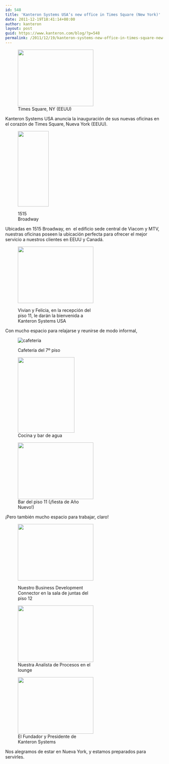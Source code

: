 ```yaml
---
id: 548
title: 'Kanteron Systems USA‘s new office in Times Square (New York)'
date: 2011-12-19T18:41:14+00:00
author: kanteron
layout: post
guid: https://www.kanteron.com/blog/?p=548
permalink: /2011/12/19/kanteron-systems-new-office-in-times-square-new-york/
---
```

<figure style="width: 240px" class="wp-caption aligncenter"><img title="Times Square, NY (USA)" src="https://farm8.staticflickr.com/7032/6524135099_5490c37587_m.jpg" alt="" width="240" height="180" /><figcaption class="wp-caption-text">Times Square, NY (EEUU)</figcaption></figure>

Kanteron Systems USA anuncia la inauguración de sus nuevas oficinas en el corazón de Times Square, Nueva York (EEUU).<figure style="width: 98px" class="wp-caption aligncenter">

<img title="1515 Broadway" src="https://farm8.staticflickr.com/7001/6538673633_cd8067011c_m.jpg" alt="" width="98" height="240" /><figcaption class="wp-caption-text">1515 Broadway</figcaption></figure>

Ubicadas en 1515 Broadway, en  el edificio sede central de Viacom y MTV, nuestras oficinas poseen la ubicación perfecta para ofrecer el mejor servicio a nuestros clientes en EEUU y Canadá.<figure style="width: 240px" class="wp-caption aligncenter">

<img title="Reception" src="https://farm8.staticflickr.com/7032/6538673697_4c2188b0ab_m.jpg" alt="" width="240" height="180" /><figcaption class="wp-caption-text">Vivian y Felicia, en la recepción del piso 11, le darán la bienvenida a Kanteron Systems USA</figcaption></figure>

Con mucho espacio para relajarse y reunirse de modo informal,<figure style="width: 240px" class="wp-caption aligncenter">

![](https://farm8.staticflickr.com/7146/6566487789_f1a8bd5e63_m.jpg "cafeteria")<figcaption class="wp-caption-text">Cafetería del 7º piso</figcaption></figure> <figure style="width: 180px" class="wp-caption aligncenter"><img title="Kitchen and water bar" src="https://farm8.staticflickr.com/7001/6524118257_a3b7dc9b8a_m.jpg" alt="" width="180" height="240" /><figcaption class="wp-caption-text">Cocina y bar de agua</figcaption></figure> <figure style="width: 240px" class="wp-caption aligncenter"><img title="11th floor bar" src="https://farm8.staticflickr.com/7034/6524118391_722f9ab6ce_m.jpg" alt="" width="240" height="180" /><figcaption class="wp-caption-text">Bar del piso 11 (¡fiesta de Año Nuevo!)</figcaption></figure>

¡Pero también mucho espacio para trabajar, claro!<figure style="width: 240px" class="wp-caption aligncenter">

<img title="board room" src="https://farm8.staticflickr.com/7145/6524118363_c5cc7e6f9f_m.jpg" alt="" width="240" height="180" /><figcaption class="wp-caption-text">Nuestro Business Development Connector en la sala de juntas del piso 12</figcaption></figure> <figure style="width: 240px" class="wp-caption aligncenter"><img title="Process Analyst" src="https://farm8.staticflickr.com/7025/6517567587_9ace1916dd_m.jpg" alt="" width="240" height="180" /><figcaption class="wp-caption-text">Nuestra Analista de Procesos en el lounge</figcaption></figure> <figure style="width: 240px" class="wp-caption aligncenter"><img title="Jorge Cortell" src="https://farm8.staticflickr.com/7028/6524118315_ee55619ea1_m.jpg" alt="" width="240" height="180" /><figcaption class="wp-caption-text">El Fundador y Presidente de Kanteron Systems</figcaption></figure>

Nos alegramos de estar en Nueva York, y estamos preparados para servirles.
